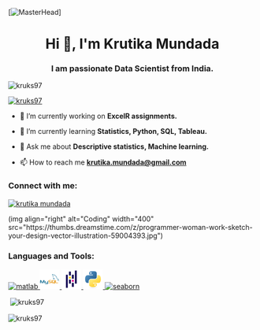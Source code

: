 
[![MasterHead](https://0901.static.prezi.com/preview/v2/6fdh6ajcit6hspavtvthz7l7h36jc3sachvcdoaizecfr3dnitcq_3_0.png)]
<h1 align="center">Hi 👋, I'm Krutika Mundada</h1>
<h3 align="center">I am passionate Data Scientist from India.</h3>

<p align="left"> <img src="https://komarev.com/ghpvc/?username=kruks97&label=Profile%20views&color=0e75b6&style=flat" alt="kruks97" /> </p>

<p align="left"> <a href="https://github.com/ryo-ma/github-profile-trophy"><img src="https://github-profile-trophy.vercel.app/?username=kruks97" alt="kruks97" /></a> </p>

- 🔭 I’m currently working on **ExcelR assignments.**

- 🌱 I’m currently learning **Statistics, Python, SQL, Tableau.**

- 💬 Ask me about **Descriptive statistics, Machine learning.**

- 📫 How to reach me **krutika.mundada@gmail.com**

<h3 align="left">Connect with me:</h3>
<p align="left">
<a href="https://kaggle.com/krutika mundada" target="blank"><img align="center" src="https://raw.githubusercontent.com/rahuldkjain/github-profile-readme-generator/master/src/images/icons/Social/kaggle.svg" alt="krutika mundada" height="30" width="40" /></a>
</p>
(img align="right" alt="Coding" width="400" src="https://thumbs.dreamstime.com/z/programmer-woman-work-sketch-your-design-vector-illustration-59004393.jpg")

<h3 align="left">Languages and Tools:</h3>
<p align="left"> <a href="https://www.mathworks.com/" target="_blank" rel="noreferrer"> <img src="https://upload.wikimedia.org/wikipedia/commons/2/21/Matlab_Logo.png" alt="matlab" width="40" height="40"/> </a> <a href="https://www.mysql.com/" target="_blank" rel="noreferrer"> <img src="https://raw.githubusercontent.com/devicons/devicon/master/icons/mysql/mysql-original-wordmark.svg" alt="mysql" width="40" height="40"/> </a> <a href="https://pandas.pydata.org/" target="_blank" rel="noreferrer"> <img src="https://raw.githubusercontent.com/devicons/devicon/2ae2a900d2f041da66e950e4d48052658d850630/icons/pandas/pandas-original.svg" alt="pandas" width="40" height="40"/> </a> <a href="https://www.python.org" target="_blank" rel="noreferrer"> <img src="https://raw.githubusercontent.com/devicons/devicon/master/icons/python/python-original.svg" alt="python" width="40" height="40"/> </a> <a href="https://seaborn.pydata.org/" target="_blank" rel="noreferrer"> <img src="https://seaborn.pydata.org/_images/logo-mark-lightbg.svg" alt="seaborn" width="40" height="40"/> </a> </p>

<p>&nbsp;<img align="center" src="https://github-readme-stats.vercel.app/api?username=kruks97&show_icons=true&locale=en" alt="kruks97" /></p>

<p><img align="center" src="https://github-readme-streak-stats.herokuapp.com/?user=kruks97&" alt="kruks97" /></p>

